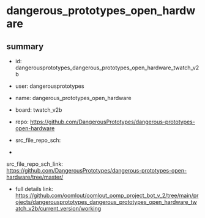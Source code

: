# dangerous_prototypes_open_hardware
 
## summary 
* id: dangerousprototypes_dangerous_prototypes_open_hardware_twatch_v2b
* user: dangerousprototypes
* name: dangerous_prototypes_open_hardware
* board: twatch_v2b
* repo: https://github.com/DangerousPrototypes/dangerous-prototypes-open-hardware



* src_file_repo_sch: 
*
 src_file_repo_sch_link: https://github.com/DangerousPrototypes/dangerous-prototypes-open-hardware/tree/master/
* full details link: https://github.com/oomlout/oomlout_oomp_project_bot_v_2/tree/main/projects/dangerousprototypes_dangerous_prototypes_open_hardware_twatch_v2b/current_version/working  






